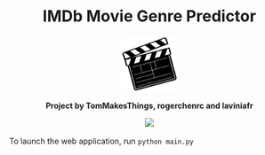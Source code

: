 <div align="center">
  <h1>IMDb Movie Genre Predictor</h1>
  <p><img src="https://github.com/TomMakesThings/Movie-Genre-Predictor/blob/gh-pages/Assets/Readme_Assets/Clapper.png" width="100"></p>
  <p><b>Project by TomMakesThings, rogerchenrc and laviniafr</b></p>
</div>

<p align="center" href="https://tommakesthings.github.io/Movie-Genre-Predictor/"><img src="https://github.com/TomMakesThings/Movie-Genre-Predictor/blob/gh-pages/Assets/Images/Site-Demo.gif"></p>

To launch the web application, run
`python main.py`
